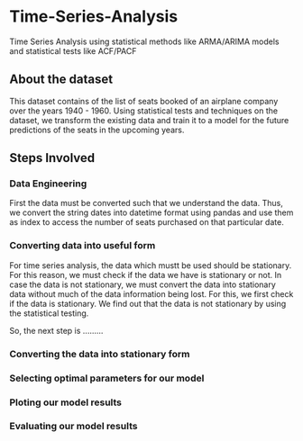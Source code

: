 # Time-Series-Analysis
Time Series Analysis using statistical methods like ARMA/ARIMA models and statistical tests like ACF/PACF

## About the dataset
This dataset contains of the list of seats booked of an airplane company over the years 1940 - 1960.
Using statistical tests and techniques on the dataset, we transform the existing data and train it to a model for the future predictions of the seats in the upcoming years.

## Steps Involved

### Data Engineering
First the data must be converted such that we understand the data.
Thus, we convert the string dates into datetime format using pandas and use them as index to access the number of seats purchased on that particular date.

### Converting data into useful form
For time series analysis, the data which mustt be used should be stationary. For this reason, we must check if the data we have is stationary or not. In case the data is not stationary, we must convert the data into stationary data without much of the data information being lost.
For this, we first check if the data is stationary. We find out that the data is not stationary by using the statistical testing.

So, the next step is .........

### Converting the data into stationary form


### Selecting optimal parameters for our model


### Ploting our model results 


### Evaluating our model results

